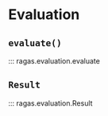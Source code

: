 # Evaluation

## `evaluate()`
::: ragas.evaluation.evaluate

## `Result`
::: ragas.evaluation.Result